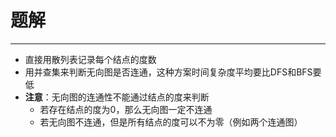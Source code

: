 # 题解
----

* 直接用散列表记录每个结点的度数
* 用并查集来判断无向图是否连通，这种方案时间复杂度平均要比DFS和BFS要低
* **注意**：无向图的连通性不能通过结点的度来判断
  * 若存在结点的度为0，那么无向图一定不连通
  * 若无向图不连通，但是所有结点的度可以不为零（例如两个连通图）
